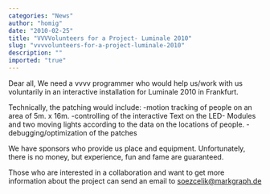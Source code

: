 ```yaml
---
categories: "News"
author: "homig"
date: "2010-02-25"
title: "VVVVolunteers for a Project- Luminale 2010"
slug: "vvvvolunteers-for-a-project-luminale-2010"
description: ""
imported: "true"
---
```



Dear all,
We need a vvvv programmer who would help us/work with us voluntarily in an interactive installation for Luminale 2010 in Frankfurt.

Technically, the patching would include:
-motion tracking of people on an area of 5m. x 16m. 
-controlling of the interactive Text on the LED- Modules and two moving lights according to the data on the locations of people.
-debugging/optimization of the patches
 
We have sponsors who provide us place and equipment. 
Unfortunately, there is no money, but experience, fun and fame are guaranteed. 

Those who are interested in a collaboration and want to get more information about the project can send an email to soezcelik@markgraph.de
